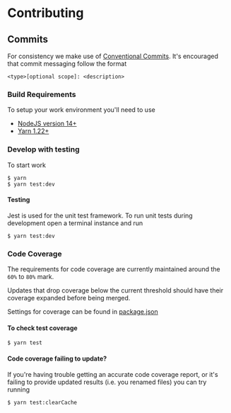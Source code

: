 # Contributing

## Commits
For consistency we make use of [Conventional Commits](https://www.conventionalcommits.org). It's encouraged that 
commit messaging follow the format
  ```
  <type>[optional scope]: <description>
  ```

### Build Requirements
To setup your work environment you'll need to use
 * [NodeJS version 14+](https://nodejs.org/)
 * [Yarn 1.22+](https://yarnpkg.com)
    
### Develop with testing
To start work
  ```shell
  $ yarn
  $ yarn test:dev
  ```

#### Testing
Jest is used for the unit test framework. To run unit tests during development open a terminal instance and run
  ```shell
  $ yarn test:dev
  ```

### Code Coverage
The requirements for code coverage are currently maintained around the `60%` to `80%` mark.

Updates that drop coverage below the current threshold should have their coverage expanded before being merged. 

Settings for coverage can be found in [package.json](./package.json)

#### To check test coverage
  ```shell
  $ yarn test
  ```

#### Code coverage failing to update?
If you're having trouble getting an accurate code coverage report, or it's failing to provide updated results (i.e. you renamed files) you can try running
  ```
  $ yarn test:clearCache
  ```
